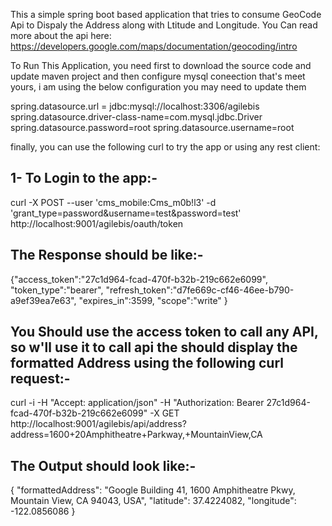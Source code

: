 This a simple spring boot based application that tries to consume GeoCode Api to Dispaly the Address along with Ltitude and Longitude.
You Can read more about the api here: https://developers.google.com/maps/documentation/geocoding/intro

To Run This Application, you need first to download the source code and update maven project and then configure mysql coneection that's meet yours, i am using the below configuration you may need to update them

spring.datasource.url = jdbc:mysql://localhost:3306/agilebis
spring.datasource.driver-class-name=com.mysql.jdbc.Driver
spring.datasource.password=root
spring.datasource.username=root


finally, you can use the following curl to try the app or using any rest client:

1- To Login to the app:-
--------------------------------------
curl -X POST --user 'cms_mobile:Cms_m0b!l3' -d 'grant_type=password&username=test&password=test' http://localhost:9001/agilebis/oauth/token

The Response should be like:-
---------------------------------
{"access_token":"27c1d964-fcad-470f-b32b-219c662e6099",
"token_type":"bearer",
"refresh_token":"d7fe669c-cf46-46ee-b790-a9ef39ea7e63",
"expires_in":3599,
"scope":"write"
}

You Should use the access token to call any API, so w'll use it to call api the should display the formatted Address using the following curl request:-
---------------------------------

curl -i -H "Accept: application/json" -H "Authorization: Bearer 27c1d964-fcad-470f-b32b-219c662e6099" -X GET http://localhost:9001/agilebis/api/address?address=1600+20Amphitheatre+Parkway,+MountainView,CA

The Output should look like:-
----------------------------------

{
	"formattedAddress": "Google Building 41, 1600 Amphitheatre Pkwy, Mountain View, CA 94043, USA",
	"latitude": 37.4224082,
	"longitude": -122.0856086
}

